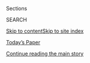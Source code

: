 <div id="app">

<div>

<div class="NYTAppHideMasthead css-1r6wvpq e1suatyy0">

<div class="section css-ui9rw0 e1suatyy2">

<div class="css-eph4ug er09x8g0">

<div class="css-6n7j50">

</div>

<span class="css-1dv1kvn">Sections</span>

<div class="css-10488qs">

<span class="css-1dv1kvn">SEARCH</span>

</div>

[Skip to content](#site-content)[Skip to site
index](#site-index)

</div>

<div class="css-10698na e1huz5gh0">

</div>

</div>

<div id="masthead-bar-one" class="section hasLinks css-15hmgas e1csuq9d3">

<div class="css-uqyvli e1csuq9d0">

</div>

<div class="css-1uqjmks e1csuq9d1">

</div>

<div class="css-9e9ivx">

[](https://myaccount.nytimes.com/auth/login?response_type=cookie&client_id=vi)

</div>

<div class="css-1bvtpon e1csuq9d2">

[Today’s Paper](https://www.nytimes.com/section/todayspaper)

</div>

</div>

</div>

</div>

<div data-aria-hidden="false">

<div id="site-content" data-role="main">

<div id="top-wrapper" class="css-15p45cc eaca97t0" type="top">

<div id="top-slug" class="css-19x0jxb eaca97t1" hidden="">

Advertisement

</div>

[Continue reading the main
story](#after-top)

<div class="ad top-wrapper" style="text-align:center;height:100%;display:block;min-height:90px">

<div id="top" class="place-ad" data-position="top" data-size-key="top">

</div>

</div>

<div id="after-top">

</div>

</div>

<div id="byline" class="section css-15h4p1b e9abtgs0">

<div class="css-1j21atc e1svk9qx1">

<div class="css-nfcc9b e1svk9qx3">

<div class="css-cnx41t">

![Portrait of Isabel
Kershner](https://static01.nyt.com/images/2018/10/12/multimedia/author-isabel-kershner/author-isabel-kershner-thumbLarge.png)

</div>

<div class="css-vl9dhg e1svk9qx5">

<div class="css-1nrhkj6 e1svk9qx6">

# Isabel Kershner

</div>

## <span></span>

Isabel Kershner is a correspondent in Jerusalem for The New York Times
covering Israeli and Palestinian politics and society, the
Israeli-Palestinian conflict and diplomatic efforts to resolve it.

<span class="css-dd5dyy">More**</span>

</div>

</div>

</div>

<div>

<div id="mid1-wrapper" class="css-1mn4oms eaca97t0" type="rank">

<div id="mid1-slug" class="css-1tag3rd eaca97t1">

Advertisement

</div>

[Continue reading the main
story](#after-mid1)

<div id="mid1" class="ad mid1-wrapper" style="text-align:center;height:100%;display:block">

</div>

<div id="after-mid1">

</div>

</div>

</div>

<div class="css-185go5a e1o5byef0">

<div class="css-15cbhtu">

  - [Latest](#stream-panel)
  - <span class="css-6n7j50">Search</span>
    <div class="control">
    <div class="label-container css-1dv1kvn">
    Search
    </div>
    <div class="css-wm4t3d">
    **<span id="clear-search-input" class="css-1dv1kvn">Clear this text
    input</span>
    </div>
    </div>
    <span class="css-1iovbfw"></span>

<div id="stream-panel" class="section css-8msx5b e1jz0cab1">

<div class="css-13mho3u">

1.  
    
    <div class="css-1cp3ece">
    
    <div class="css-1l4spti">
    
    [](/2020/08/04/world/middleeast/coronavirus-israel-schools-reopen.html)
    
    <div class="css-79elbk">
    
    ![](https://static01.nyt.com/images/2020/07/30/world/xxvirus-israel-schools5/xxvirus-israel-schools5-thumbWide.jpg?quality=75&auto=webp&disable=upscale)
    
    </div>
    
    ## When Covid Subsided, Israel Reopened Its Schools. It Didn’t Go Well.
    
    As countries consider back-to-school strategies for the fall, a
    coronavirus outbreak at a Jerusalem high school offers a cautionary
    tale.
    
    <div class="css-1nqbnmb ea5icrr0">
    
    By <span class="css-1n7hynb">Isabel Kershner <span>and</span> Pam
    Belluck</span>
    
    </div>
    
    </div>
    
    <div class="css-1lc2l26 e1xfvim33">
    
    </div>
    
    </div>

2.  
    
    <div class="css-1cp3ece">
    
    <div class="css-1l4spti">
    
    [](/2020/08/03/world/middleeast/israel-syria-border.html)
    
    <div class="css-79elbk">
    
    ![](https://static01.nyt.com/images/2020/08/03/world/03israel-border1a/03israel-border1a-thumbWide.jpg?quality=75&auto=webp&disable=upscale)
    
    </div>
    
    ## Israel Says It Hit Bombers on Syrian Boundary
    
    The military released grainy, edited footage of the ambush of what
    it said were four militants planting explosives in the area, amid
    heightened tensions along Israel’s northern frontiers.
    
    <div class="css-1nqbnmb ea5icrr0">
    
    By <span class="css-1n7hynb">Isabel
    Kershner</span>
    
    </div>
    
    </div>
    
    <div class="css-1lc2l26 e1xfvim33">
    
    </div>
    
    </div>

3.  
    
    <div class="css-1cp3ece">
    
    <div class="css-1l4spti">
    
    [](/2020/07/27/world/middleeast/israel-hezbollah-lebanon-fighting.html)
    
    <div class="css-79elbk">
    
    ![](https://static01.nyt.com/images/2020/07/27/world/27israel-lebanon/merlin_174994035_61f0324c-02cf-4c60-b221-711b13fee908-thumbWide.jpg?quality=75&auto=webp&disable=upscale)
    
    </div>
    
    ## Israel Says It Thwarted a Hezbollah Raid at Lebanon Border
    
    The Israeli military says it repelled a raid by Hezbollah in a
    disputed area along its northern border. Hezbollah denied carrying
    out an operation. No casualties were reported.
    
    <div class="css-1nqbnmb ea5icrr0">
    
    By <span class="css-1n7hynb">Isabel
    Kershner</span>
    
    </div>
    
    </div>
    
    <div class="css-1lc2l26 e1xfvim33">
    
    </div>
    
    </div>

4.  
    
    <div class="css-1cp3ece">
    
    <div class="css-1l4spti">
    
    [](/2020/07/24/world/middleeast/israel-virus-protests-netanyahu.html)
    
    <div class="css-79elbk">
    
    ![](https://static01.nyt.com/images/2020/07/24/world/24israel-netanyahu/merlin_174884844_64fd8596-ca6f-452e-8078-5cd65b99362e-thumbWide.jpg?quality=75&auto=webp&disable=upscale)
    
    </div>
    
    ## After Early Success, Israel’s Netanyahu Faces Fury for Flubbing Virus Fight
    
    With infections spiking again, young Israelis are protesting what
    they see as chaotic handling of the health and economic crisis.
    
    <div class="css-1nqbnmb ea5icrr0">
    
    By <span class="css-1n7hynb">Isabel
    Kershner</span>
    
    </div>
    
    </div>
    
    <div class="css-1lc2l26 e1xfvim33">
    
    </div>
    
    </div>

5.  
    
    <div class="css-1cp3ece">
    
    <div class="css-1l4spti">
    
    [](/es/2020/05/15/espanol/mundo/libro-nazi-israel-medicina.html)
    
    <div class="css-79elbk">
    
    ![](https://static01.nyt.com/images/2020/04/21/world/15israel-nazi-ES-01/merlin_171330726_de593ea3-7d90-4eb9-b14f-c01b37e1b762-thumbWide.jpg?quality=75&auto=webp&disable=upscale)
    
    </div>
    
    ### <span class="css-m70j1g">Medio Oriente</span>
    
    ## La medicina moderna pelea con los fantasmas del Tercer Reich en Israel
    
    Un cirujano palestino, un paciente judío, un texto médico nazi y el
    inesperado vínculo que los une.
    
    <div class="css-1nqbnmb ea5icrr0">
    
    By <span class="css-1n7hynb">Isabel Kershner</span>
    
    </div>
    
    <div class="css-185051n">
    
    [Read in
    English](https://www.nytimes.com/2020/05/12/world/middleeast/nazi-medical-text-israel.html "Read in English")[Read
    in
    English](https://www.nytimes.com/2020/05/12/world/middleeast/nazi-medical-text-israel.html "Read in English")
    
    </div>
    
    </div>
    
    <div class="css-1lc2l26 e1xfvim33">
    
    </div>
    
    </div>

6.  
    
    <div class="css-1cp3ece">
    
    <div class="css-1l4spti">
    
    [](/2020/05/12/world/middleeast/nazi-medical-text-israel.html)
    
    <div class="css-79elbk">
    
    ![](https://static01.nyt.com/images/2020/04/21/world/00israel-nazi04/merlin_171330726_de593ea3-7d90-4eb9-b14f-c01b37e1b762-thumbWide.jpg?quality=75&auto=webp&disable=upscale)
    
    </div>
    
    ## In Israel, Modern Medicine Grapples With Ghosts of the Third Reich
    
    A Palestinian surgeon, a Jewish patient, a Nazi medical text — and
    an unlikely bond.
    
    <div class="css-1nqbnmb ea5icrr0">
    
    By <span class="css-1n7hynb">Isabel Kershner</span>
    
    </div>
    
    <div class="css-185051n">
    
    [Leer en
    español](https://www.nytimes.com/es/2020/05/15/espanol/mundo/libro-nazi-israel-medicina.html "Read in Spanish")
    
    </div>
    
    </div>
    
    <div class="css-1lc2l26 e1xfvim33">
    
    </div>
    
    </div>

7.  
    
    <div class="css-1cp3ece">
    
    <div class="css-1l4spti">
    
    [](/2020/04/20/world/middleeast/netanyahu-israel-government-gantz.html)
    
    <div class="css-79elbk">
    
    ![](https://static01.nyt.com/images/2020/04/01/world/00HFOisrael-government1-copy/00HFOisrael-government1-copy-thumbWide-v2.jpg?quality=75&auto=webp&disable=upscale)
    
    </div>
    
    ## Netanyahu’s Power Is Extended as Rival Accepts Israel Unity Government
    
    Prime Minister Benjamin Netanyahu, an embattled political survivor,
    persuaded Benny Gantz to join forces with him to combat the
    coronavirus.
    
    <div class="css-1nqbnmb ea5icrr0">
    
    By <span class="css-1n7hynb">David M. Halbfinger <span>and</span>
    Isabel
    Kershner</span>
    
    </div>
    
    </div>
    
    <div class="css-1lc2l26 e1xfvim33">
    
    </div>
    
    </div>

8.  
    
    <div class="css-1cp3ece">
    
    <div class="css-1l4spti">
    
    [](/2020/04/16/world/middleeast/israel-election-gantz-netanyahu.html)
    
    <div class="css-79elbk">
    
    ![](https://static01.nyt.com/images/2020/04/16/world/16israel01/merlin_165786432_38ca4e6c-46cb-450b-bbbf-326fc7ec1f03-thumbWide.jpg?quality=75&auto=webp&disable=upscale)
    
    </div>
    
    ## Israel Edges Closer to 4th Election as Unity Talks Falter
    
    After a year of political deadlock, lawmakers have just 21 days to
    come up with a formula for a majority government.
    
    <div class="css-1nqbnmb ea5icrr0">
    
    By <span class="css-1n7hynb">Isabel
    Kershner</span>
    
    </div>
    
    </div>
    
    <div class="css-1lc2l26 e1xfvim33">
    
    </div>
    
    </div>

9.  
    
    <div class="css-1cp3ece">
    
    <div class="css-1l4spti">
    
    [](/2020/04/14/world/middleeast/israel-coronavirus-netanyahu-gantz.html)
    
    <div class="css-79elbk">
    
    ![](https://static01.nyt.com/images/2020/04/14/world/14israel-explainer01/merlin_171522981_ca073347-133d-4020-b8bc-25d7769df320-thumbWide.jpg?quality=75&auto=webp&disable=upscale)
    
    </div>
    
    ## Will the Coronavirus End Israel’s Political Paralysis?
    
    Benny Gantz, who had been seeking to unseat Prime Minister Benjamin
    Netanyahu, is now talking with his rival about forming a unity
    government amid the public health crisis.
    
    <div class="css-1nqbnmb ea5icrr0">
    
    By <span class="css-1n7hynb">Isabel
    Kershner</span>
    
    </div>
    
    </div>
    
    <div class="css-1lc2l26 e1xfvim33">
    
    </div>
    
    </div>

10. 
    
    <div class="css-1cp3ece">
    
    <div class="css-1l4spti">
    
    [](/2020/04/13/world/middleeast/israel-election-netanyahu-gantz.html)
    
    <div class="css-79elbk">
    
    ![](https://static01.nyt.com/images/2020/04/13/world/13israel/13israel-thumbWide.jpg?quality=75&auto=webp&disable=upscale)
    
    </div>
    
    ## Israeli Election Rivals Seek Deadline Extension to Form Unity Government
    
    Down to the wire in their negotiations, Prime Minister Benjamin
    Netanyahu and his rival, Benny Gantz, asked for more time to resolve
    their differences.
    
    <div class="css-1nqbnmb ea5icrr0">
    
    By <span class="css-1n7hynb">Isabel Kershner</span>
    
    </div>
    
    </div>
    
    <div class="css-1lc2l26 e1xfvim33">
    
    </div>
    
    </div>

<div class="css-13mho3u">

<div class="css-1t62hi8">

<div class="css-1stvaey">

Show
More

<div>

<div style="border:0;clip:rect(0 0 0 0);height:1px;margin:-1px;overflow:hidden;white-space:nowrap;padding:0;width:1px;position:absolute" data-role="log" data-aria-live="assertive">

</div>

<div style="border:0;clip:rect(0 0 0 0);height:1px;margin:-1px;overflow:hidden;white-space:nowrap;padding:0;width:1px;position:absolute" data-role="log" data-aria-live="assertive">

</div>

<div style="border:0;clip:rect(0 0 0 0);height:1px;margin:-1px;overflow:hidden;white-space:nowrap;padding:0;width:1px;position:absolute" data-role="log" data-aria-live="polite">

</div>

<div style="border:0;clip:rect(0 0 0 0);height:1px;margin:-1px;overflow:hidden;white-space:nowrap;padding:0;width:1px;position:absolute" data-role="log" data-aria-live="polite">

</div>

</div>

</div>

</div>

</div>

</div>

<div class="css-g6hk37 supplemental">

<div id="mid2-wrapper" class="css-10wkyv7 eaca97t0" type="lede">

<div id="mid2-slug" class="css-1tag3rd eaca97t1">

Advertisement

</div>

[Continue reading the main
story](#after-mid2)

<div id="mid2" class="ad mid2-wrapper" style="text-align:center;height:100%;display:block;min-height:250px">

</div>

<div id="after-mid2">

</div>

</div>

## Follow Elsewhere

<div class="module-body">

  - [**<span data-aria-hidden="true">IKershner</span><span class="css-1dv1kvn">twitter
    page for
    IKershner</span>](https://twitter.com/IKershner)
  - [**<span data-aria-hidden="true">100013443257747</span><span class="css-1dv1kvn">facebook
    page for
    100013443257747</span>](https://www.facebook.com/100013443257747)

</div>

</div>

</div>

</div>

</div>

</div>

</div>

## Site Index

<div>

</div>

## Site Information Navigation

  - [© <span>2020</span> <span>The New York Times
    Company</span>](https://help.nytimes.com/hc/en-us/articles/115014792127-Copyright-notice)

<!-- end list -->

  - [NYTCo](https://www.nytco.com/)
  - [Contact
    Us](https://help.nytimes.com/hc/en-us/articles/115015385887-Contact-Us)
  - [Work with us](https://www.nytco.com/careers/)
  - [Advertise](https://nytmediakit.com/)
  - [T Brand Studio](http://www.tbrandstudio.com/)
  - [Your Ad
    Choices](https://www.nytimes.com/privacy/cookie-policy#how-do-i-manage-trackers)
  - [Privacy](https://www.nytimes.com/privacy)
  - [Terms of
    Service](https://help.nytimes.com/hc/en-us/articles/115014893428-Terms-of-service)
  - [Terms of
    Sale](https://help.nytimes.com/hc/en-us/articles/115014893968-Terms-of-sale)
  - [Site
    Map](https://spiderbites.nytimes.com)
  - [Help](https://help.nytimes.com/hc/en-us)
  - [Subscriptions](https://www.nytimes.com/subscription?campaignId=37WXW)

</div>

</div>
